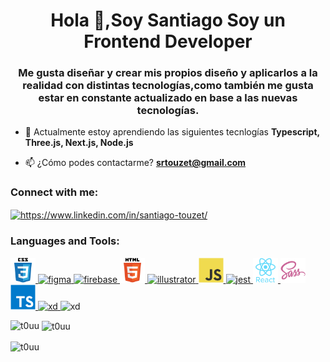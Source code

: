<h1 align="center">Hola 👋,Soy Santiago Soy un Frontend Developer</h1>
<h3 align="center">Me gusta diseñar y crear mis propios diseño y aplicarlos a la realidad con distintas tecnologías,como también me gusta estar en constante actualizado en base a las nuevas tecnologías.</h3>




- 🌱 Actualmente estoy aprendiendo las siguientes tecnlogías **Typescript, Three.js, Next.js, Node.js**

- 📫 ¿Cómo podes contactarme? **srtouzet@gmail.com**

<h3 align="left">Connect with me:</h3>
<p align="left">
<a href="https://linkedin.com/in/https://www.linkedin.com/in/santiago-touzet/" target="blank"><img align="center" src="https://raw.githubusercontent.com/rahuldkjain/github-profile-readme-generator/master/src/images/icons/Social/linked-in-alt.svg" alt="https://www.linkedin.com/in/santiago-touzet/" height="30" width="40" /></a>
</p>

<h3 align="left">Languages and Tools:</h3>
<p align="left"> <a href="https://www.w3schools.com/css/" target="_blank" rel="noreferrer"> <img src="https://raw.githubusercontent.com/devicons/devicon/master/icons/css3/css3-original-wordmark.svg" alt="css3" width="40" height="40"/> </a> <a href="https://www.figma.com/" target="_blank" rel="noreferrer"> <img src="https://www.vectorlogo.zone/logos/figma/figma-icon.svg" alt="figma" width="40" height="40"/> </a> <a href="https://firebase.google.com/" target="_blank" rel="noreferrer"> <img src="https://www.vectorlogo.zone/logos/firebase/firebase-icon.svg" alt="firebase" width="40" height="40"/> </a> <a href="https://www.w3.org/html/" target="_blank" rel="noreferrer"> <img src="https://raw.githubusercontent.com/devicons/devicon/master/icons/html5/html5-original-wordmark.svg" alt="html5" width="40" height="40"/> </a> <a href="https://www.adobe.com/in/products/illustrator.html" target="_blank" rel="noreferrer"> <img src="https://www.vectorlogo.zone/logos/adobe_illustrator/adobe_illustrator-icon.svg" alt="illustrator" width="40" height="40"/> </a> <a href="https://developer.mozilla.org/en-US/docs/Web/JavaScript" target="_blank" rel="noreferrer"> <img src="https://raw.githubusercontent.com/devicons/devicon/master/icons/javascript/javascript-original.svg" alt="javascript" width="40" height="40"/> </a> <a href="https://jestjs.io" target="_blank" rel="noreferrer"> <img src="https://www.vectorlogo.zone/logos/jestjsio/jestjsio-icon.svg" alt="jest" width="40" height="40"/> </a> <a href="https://reactjs.org/" target="_blank" rel="noreferrer"> <img src="https://raw.githubusercontent.com/devicons/devicon/master/icons/react/react-original-wordmark.svg" alt="react" width="40" height="40"/> </a> <a href="https://sass-lang.com" target="_blank" rel="noreferrer"> <img src="https://raw.githubusercontent.com/devicons/devicon/master/icons/sass/sass-original.svg" alt="sass" width="40" height="40"/> </a> <a href="https://www.typescriptlang.org/" target="_blank" rel="noreferrer"> <img src="https://raw.githubusercontent.com/devicons/devicon/master/icons/typescript/typescript-original.svg" alt="typescript" width="40" height="40"/> </a> <a href="https://www.adobe.com/products/xd.html" target="_blank" rel="noreferrer"> <img src="https://cdn.worldvectorlogo.com/logos/adobe-xd.svg" alt="xd" width="40" height="40"/> </a> <a>
  <img src="https://external-content.duckduckgo.com/iu/?u=https%3A%2F%2Fstyles.redditmedia.com%2Ft5_2s8ar%2Fstyles%2FcommunityIcon_f1w26bnjokc71.jpeg%3Fformat%3Dpjpg%26s%3D1b1176bdd2942c200029f1e298b9132ecfa9799d&f=1&nofb=1&ipt=1655da71b46fa4cc0948afd107dcea81fec54af7e36b5a1e5effd5573e0f9de5&ipo=images" alt="xd" width="40" height="40"/></a>

<p><img align="left" src="https://github-readme-stats.vercel.app/api/top-langs?username=t0uu&show_icons=true&locale=en&layout=compact" alt="t0uu" /></p>

<p>&nbsp;<img align="center" src="https://github-readme-stats.vercel.app/api?username=t0uu&show_icons=true&locale=en" alt="t0uu" /></p>

<p><img align="center" src="https://github-readme-streak-stats.herokuapp.com/?user=t0uu&" alt="t0uu" /></p>
